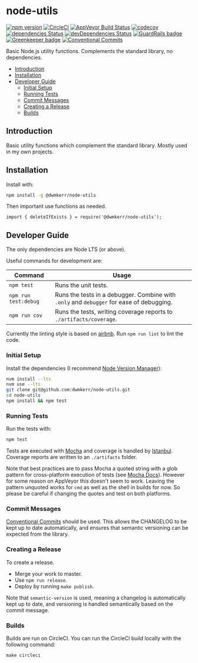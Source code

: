 # node-utils

[![npm version](https://badge.fury.io/js/%40dwmkerr%2Fnode-utils.svg)](https://badge.fury.io/js/%40dwmkerr%2Fnode-utils) [![CircleCI](https://circleci.com/gh/dwmkerr/node-utils.svg?style=shield)](https://circleci.com/gh/dwmkerr/node-utils) [![AppVeyor Build Status](https://ci.appveyor.com/api/projects/status/3e334rknhjbpx555?svg=true)](https://ci.appveyor.com/project/dwmkerr/node-utils) [![codecov](https://codecov.io/gh/dwmkerr/node-utils/branch/master/graph/badge.svg)](https://codecov.io/gh/dwmkerr/node-utils) [![dependencies Status](https://david-dm.org/dwmkerr/node-utils/status.svg)](https://david-dm.org/dwmkerr/node-utils) [![devDependencies Status](https://david-dm.org/dwmkerr/node-utils/dev-status.svg)](https://david-dm.org/dwmkerr/node-utils?type=dev) [![GuardRails badge](https://badges.guardrails.io/dwmkerr/node-utils.svg?token=569f2cc38a148f785f3a38ef0bcf5f5964995d7ca625abfad9956b14bd06ad96&provider=github)](https://dashboard.guardrails.io/default/gh/dwmkerr/node-utils) [![Greenkeeper badge](https://badges.greenkeeper.io/dwmkerr/node-utils.svg)](https://greenkeeper.io/) [![Conventional Commits](https://img.shields.io/badge/Conventional%20Commits-1.0.0-yellow.svg)](https://conventionalcommits.org)

Basic Node.js utility functions. Complements the standard library, no dependencies.

<!-- vim-markdown-toc GFM -->

* [Introduction](#introduction)
* [Installation](#installation)
* [Developer Guide](#developer-guide)
    * [Initial Setup](#initial-setup)
    * [Running Tests](#running-tests)
    * [Commit Messages](#commit-messages)
    * [Creating a Release](#creating-a-release)
    * [Builds](#builds)

<!-- vim-markdown-toc -->

## Introduction

Basic utility functions which complement the standard library. Mostly used in my own projects.

## Installation

Install with:

```bash
npm install -g @dwmkerr/node-utils
```

Then important use functions as needed.

```node
import { deleteIfExists } = require('@dwmkerr/node-utils');
```

## Developer Guide

The only dependencies are Node LTS (or above).

Useful commands for development are:

| Command              | Usage                                                                                    |
|----------------------|------------------------------------------------------------------------------------------|
| `npm test`           | Runs the unit tests.                                                                     |
| `npm run test:debug` | Runs the tests in a debugger. Combine with `.only` and `debugger` for ease of debugging. |
| `npm run cov`        | Runs the tests, writing coverage reports to `./artifacts/coverage`.                      |

Currently the linting style is based on [airbnb](https://github.com/airbnb/javascript/tree/master/packages/eslint-config-airbnb). Run `npm run lint` to lint the code.

### Initial Setup

Install the dependencies (I recommend [Node Version Manager](https://github.com/creationix/nvm)):

```bash
nvm install --lts
nvm use --lts
git clone git@github.com:dwmkerr/node-utils.git
cd node-utils
npm install && npm test
```

### Running Tests

Run the tests with:

```bash
npm test
```

Tests are executed with [Mocha](https://mochajs.org/) and coverage is handled by [Istanbul](https://github.com/gotwarlost/istanbul). Coverage reports are written to an `./artifacts` folder.

Note that best practices are to pass Mocha a quoted string with a glob pattern for cross-platform execution of tests (see [Mocha Docs](https://mochajs.org/#the-test-directory)). However for some reason on AppVeyor this doesn't seem to work. Leaving the pattern unquoted works for `cmd` as well as the shell in builds for now. So please be careful if changing the quotes and test on both platforms.

### Commit Messages

[Conventional Commits](https://www.conventionalcommits.org) should be used. This allows the CHANGELOG to be kept up to date automatically, and ensures that semantic versioning can be expected from the library.

### Creating a Release

To create a release.

- Merge your work to master.
- Use `npm run release`.
- Deploy by running `make publish`.

Note that `semantic-version` is used, meaning a changelog is automatically kept up to date, and versioning is handled semantically based on the commit message.

### Builds

Builds are run on CircleCI. You can run the CircleCI build locally with the following command:

```
make circleci
```

